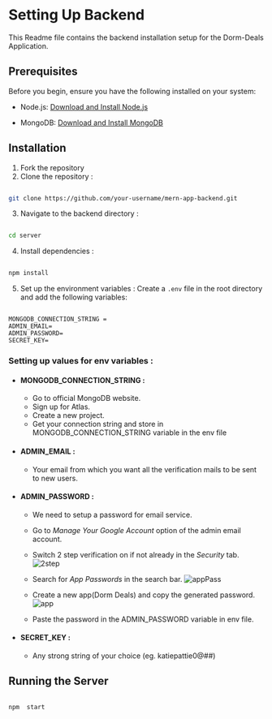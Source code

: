 
# Setting Up Backend

This Readme file contains the backend installation setup for the Dorm-Deals Application.

## Prerequisites
Before you begin, ensure you have the following installed on your system:

- Node.js: [Download and Install Node.js](https://nodejs.org/)

- MongoDB: [Download and Install MongoDB](https://www.mongodb.com/try/download/community)

## Installation
1. Fork the repository 
2. Clone the repository :
```bash

git clone https://github.com/your-username/mern-app-backend.git

```
3. Navigate to the backend directory :
```bash

cd server

```
4. Install dependencies :
```bash

npm install

```
5. Set up the environment variables :
Create a `.env` file in the root directory and add the following variables:

```env

MONGODB_CONNECTION_STRING = 
ADMIN_EMAIL=
ADMIN_PASSWORD=
SECRET_KEY=

```

### Setting up values for env variables :
- #### MONGODB_CONNECTION_STRING : 
     - Go to official MongoDB website. 
     - Sign up for Atlas.
     - Create a new project.
     - Get your connection string and store in MONGODB_CONNECTION_STRING variable in the env file
- #### ADMIN_EMAIL :  
     - Your email from which you want all the verification mails to be sent to new users.       
- #### ADMIN_PASSWORD :
     - We need to setup a password for email service.
     - Go to *Manage Your Google Account* option of the admin email account.
     - Switch 2 step verification on if not already in the *Security* tab.
       ![2step](https://github.com/RishabhJain0721/Dorm-Deals-Backend/assets/107767172/200e9a71-69ca-4c1e-a84e-dd2ea9c51a37)

     - Search for *App Passwords* in the search bar.
![appPass](https://github.com/RishabhJain0721/Dorm-Deals-Backend/assets/107767172/044917ec-1137-4417-a8f4-d9bb2852a3e6)

    - Create a new app(Dorm Deals) and copy the generated password.
      ![app](https://github.com/RishabhJain0721/Dorm-Deals-Backend/assets/107767172/045d06be-b48b-4ef9-81e1-b4cddb93a842)
    - Paste the password in the ADMIN_PASSWORD variable in env file.
- #### SECRET_KEY :
    - Any strong string of your choice (eg. katiepattie0@##)  

## Running the Server
```bash

npm  start
